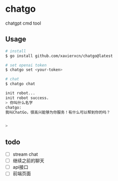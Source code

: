 # chatgo
chatgpt cmd tool

## Usage

```bash
# install
$ go install github.com/xavierxcn/chatgo@latest

# set openai token
$ chatgo set <your-token>

# chat
$ chatgo chat

init robot...
init robot success.
> 你叫什么名字
chatgo: 
我叫ChatGo，很高兴能够为你服务！有什么可以帮到你的吗？


> 


```

## todo
- [ ] stream chat
- [ ] 继续之前的聊天
- [ ] api接口
- [ ] 前端页面